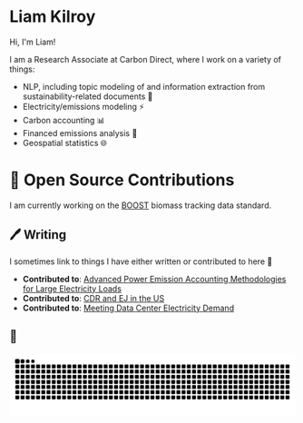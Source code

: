 # Liam Kilroy

Hi, I'm Liam! 

I am a Research Associate at Carbon Direct, where I work on a variety of things: 
- NLP, including topic modeling of and information extraction from sustainability-related documents :robot:
- Electricity/emissions modeling :zap:
- Carbon accounting 📊
- Financed emissions analysis 💸
- Geospatial statistics 🌐

# 📖 Open Source Contributions
I am currently working on the [BOOST](https://www.w3.org/community/boost-01/#:~:text=The%20Biomass%20Open%20Origin%20Standard,from%20source%20to%20end%2Duse.) biomass tracking data standard. 

## :pen: Writing
I sometimes link to things I have either written or contributed to here 🔽
- **Contributed to**:
    [Advanced Power Emission Accounting Methodologies for Large Electricity Loads](https://www.carbon-direct.com/research-and-reports/advanced-power-emission-accounting-methodologies-for-large-electricity-loads)
- **Contributed to**:
    [CDR and EJ in the US](https://www.carbon-direct.com/research-and-reports/carbon-dioxide-removal-and-environmental-justice-in-the-us)
- **Contributed to**:
    [Meeting Data Center Electricity Demand](https://www.carbon-direct.com/research-and-reports/meeting-data-center-electricity-demand)
## 🐍
![GitHub Snake](https://github.com/Mailisyorlik/Mailisyorlik/blob/output/github-contribution-grid-snake.svg)
